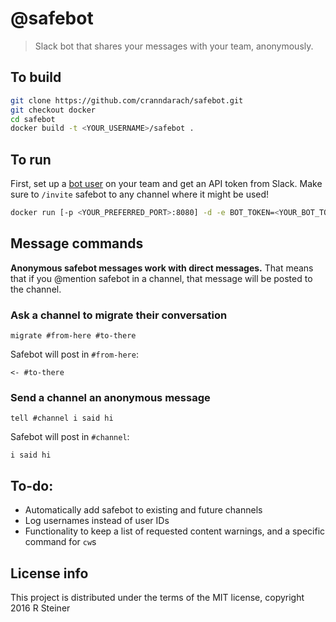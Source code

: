 # @safebot

>Slack bot that shares your messages with your team, anonymously.

## To build

```sh
git clone https://github.com/cranndarach/safebot.git
git checkout docker
cd safebot
docker build -t <YOUR_USERNAME>/safebot .
```

## To run

First, set up a [bot user](https://api.slack.com/bot-users) on your team and get an API token from Slack. Make sure to `/invite` safebot to any channel where it might be used!

```sh
docker run [-p <YOUR_PREFERRED_PORT>:8080] -d -e BOT_TOKEN=<YOUR_BOT_TOKEN> <YOUR_USERNAME>/safebot
```

## Message commands

**Anonymous safebot messages work with direct messages.** That means that if you @mention safebot in a channel, that message will be posted to the channel.

### Ask a channel to migrate their conversation

```
migrate #from-here #to-there
```

Safebot will post in `#from-here`:

```
<- #to-there
```

### Send a channel an anonymous message

```
tell #channel i said hi
```

Safebot will post in `#channel`:

```
i said hi
```

## To-do:

* Automatically add safebot to existing and future channels
* Log usernames instead of user IDs
* Functionality to keep a list of requested content warnings, and a specific command for `cw`s

## License info

This project is distributed under the terms of the MIT license, copyright 2016 R Steiner
